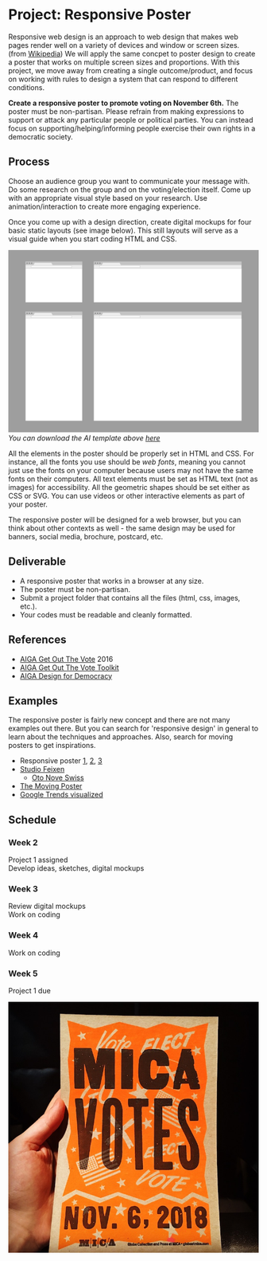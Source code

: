 # Project: Responsive Poster

Responsive web design is an approach to web design that makes web pages render well on a variety of devices and window or screen sizes. (from [Wikipedia](https://en.wikipedia.org/wiki/Responsive_web_design)) We will apply the same concpet to poster design to create a poster that works on multiple screen sizes and proportions. With this project, we move away from creating a single outcome/product, and focus on working with rules to design a system that can respond to different conditions.

**Create a responsive poster to promote voting on November 6th.** The poster must be non-partisan. Please refrain from making expressions to support or attack any particular people or political parties. You can instead focus on supporting/helping/informing people exercise their own rights in a democratic society.

## Process

Choose an audience group you want to communicate your message with. Do some research on the group and on the voting/election itself. Come up with an appropriate visual style based on your research. Use animation/interaction to create more engaging experience.

Once you come up with a design direction, create digital mockups for four basic static layouts (see image below). This still layouts will serve as a visual guide when you start coding HTML and CSS. 

![layout template](../images/responsive-poster-layout-template.png)
*You can download the AI template above [here](../files/responsive-poster-layout-template.ai)*

All the elements in the poster should be properly set in HTML and CSS. For instance, all the fonts you use should be *web fonts*, meaning you cannot just use the fonts on your computer because users may not have the same fonts on their computers. All text elements must be set as HTML text (not as images) for accessibility. All the geometric shapes should be set either as CSS or SVG. You can use videos or other interactive elements as part of your poster.

The responsive poster will be designed for a web browser, but you can think about other contexts as well - the same design may be used for banners, social media, brochure, postcard, etc.


## Deliverable
- A responsive poster that works in a browser at any size.
- The poster must be non-partisan.
- Submit a project folder that contains all the files (html, css, images, etc.).
- Your codes must be readable and cleanly formatted. 


## References
- [AIGA Get Out The Vote](https://www.aiga.org/vote) 2016
- [AIGA Get Out The Vote Toolkit](https://aigagotv.com)
- [AIGA Design for Democracy](https://www.aiga.org/design-for-democracy)


## Examples
The responsive poster is fairly new concept and there are not many examples out there. But you can search for 'responsive design' in general to learn about the techniques and approaches. Also, search for moving posters to get inspirations. 
- Responsive poster [1](https://www.instagram.com/p/BjULj9aj5ai/?taken-by=cdaein), [2](https://www.instagram.com/p/BjYbPgDBjSq/?taken-by=cdaein), [3](https://www.instagram.com/p/Bjze9JFDd3M/?taken-by=cdaein)
- [Studio Feixen](https://www.instagram.com/studiofeixen/)
  - [Oto Nove Swiss](http://www.otonoveswiss.co.uk)
- [The Moving Poster](http://www.themovingposter.com)
- [Google Trends visualized](https://trends.google.com/trends/hottrends/visualize?nrow=5&ncol=5)


## Schedule

### Week 2
Project 1 assigned  
Develop ideas, sketches, digital mockups

### Week 3
Review digital mockups  
Work on coding 

### Week 4
Work on coding

### Week 5
Project 1 due


![mica votes](../images/mica-votes.jpg)
